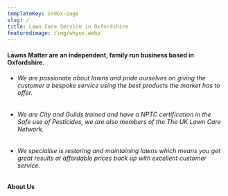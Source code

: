 ```yaml
---
templateKey: index-page
slug: /
title: Lawn Care Service in Oxfordshire
featuredimage: /img/whyus.webp
---
```

#### Lawns Matter are an independent, family run business based in Oxfordshire. ####

* ###### We are passionate about lawns and pride ourselves on giving the customer a bespoke service using the best products the market has to offer.
* ###### We are City and Guilds trained and have a NPTC certification in the Safe use of Pesticides, we are also members of the The UK Lawn Care Network.
* ###### We specialise is restoring and maintaining lawns which means you get great results at affordable prices back up with excellent customer service.


#### About Us ####